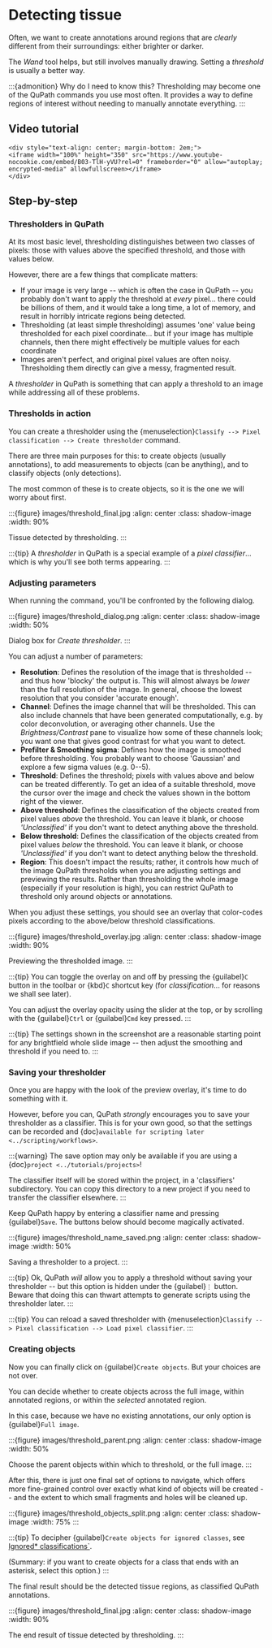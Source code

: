 # Detecting tissue

Often, we want to create annotations around regions that are *clearly* different from their surroundings: either brighter or darker.

The *Wand* tool helps, but still involves manually drawing.
Setting a *threshold* is usually a better way.

:::{admonition} Why do I need to know this?
Thresholding may become one of the QuPath commands you use most often.
It provides a way to define regions of interest without needing to manually annotate everything.
:::

## Video tutorial

```{raw} html
<div style="text-align: center; margin-bottom: 2em;">
<iframe width="100%" height="350" src="https://www.youtube-nocookie.com/embed/B03-TlH-yVU?rel=0" frameborder="0" allow="autoplay; encrypted-media" allowfullscreen></iframe>
</div>
```

## Step-by-step

### Thresholders in QuPath

At its most basic level, thresholding distinguishes between two classes of pixels: those with values above the specified threshold, and those with values below.

However, there are a few things that complicate matters:

- If your image is very large -- which is often the case in QuPath -- you probably don't want to apply the threshold at *every* pixel... there could be billions of them, and it would take a long time, a lot of memory, and result in horribly intricate regions being detected.
- Thresholding (at least simple thresholding) assumes 'one' value being thresholded for each pixel coordinate... but if your image has multiple channels, then there might effectively be multiple values for each coordinate
- Images aren't perfect, and original pixel values are often noisy. Thresholding them directly can give a messy, fragmented result.

A *thresholder* in QuPath is something that can apply a threshold to an image while addressing all of these problems.

### Thresholds in action

You can create a thresholder using the {menuselection}`Classify --> Pixel classification --> Create thresholder` command.

There are three main purposes for this: to create objects (usually annotations), to add measurements to objects (can be anything), and to classify objects (only detections).

The most common of these is to create objects, so it is the one we will worry about first.

:::{figure} images/threshold_final.jpg
:align: center
:class: shadow-image
:width: 90%

Tissue detected by thresholding.
:::

:::{tip}
A *thresholder* in QuPath is a special example of a *pixel classifier*... which is why you'll see both terms appearing.
:::

### Adjusting parameters

When running the command, you'll be confronted by the following dialog.

:::{figure} images/threshold_dialog.png
:align: center
:class: shadow-image
:width: 50%

Dialog box for *Create thresholder*.
:::

You can adjust a number of parameters:

- **Resolution**: Defines the resolution of the image that is thresholded -- and thus how 'blocky' the output is. This will almost always be *lower* than the full resolution of the image. In general, choose the lowest resolution that you consider 'accurate enough'.
- **Channel**: Defines the image channel that will be thresholded. This can also include channels that have been generated computationally, e.g. by color deconvolution, or averaging other channels. Use the *Brightness/Contrast* pane to visualize how some of these channels look; you want one that gives good contrast for what you want to detect.
- **Prefilter & Smoothing sigma**: Defines how the image is smoothed before thresholding. You probably want to choose 'Gaussian' and explore a few sigma values (e.g. 0--5).
- **Threshold**: Defines the threshold; pixels with values above and below can be treated differently. To get an idea of a suitable threshold, move the cursor over the image and check the values shown in the bottom right of the viewer.
- **Above threshold**: Defines the classification of the objects created from pixel values *above* the threshold. You can leave it blank, or choose *'Unclassified'* if you don't want to detect anything above the threshold.
- **Below threshold**: Defines the classification of the objects created from pixel values *below* the threshold. You can leave it blank, or choose *'Unclassified'* if you don't want to detect anything below the threshold.
- **Region**: This doesn't impact the results; rather, it controls how much of the image QuPath thresholds when you are adjusting settings and previewing the results. Rather than thresholding the whole image (especially if your resolution is high), you can restrict QuPath to threshold only around objects or annotations.

When you adjust these settings, you should see an overlay that color-codes pixels according to the above/below threshold classifications.

:::{figure} images/threshold_overlay.jpg
:align: center
:class: shadow-image
:width: 90%

Previewing the thresholded image.
:::

:::{tip}
You can toggle the overlay on and off by pressing the {guilabel}`C` button in the toolbar or {kbd}`C` shortcut key (for *classification*... for reasons we shall see later).

You can adjust the overlay opacity using the slider at the top, or by scrolling with the {guilabel}`Ctrl` or {guilabel}`Cmd` key pressed.
:::

:::{tip}
The settings shown in the screenshot are a reasonable starting point for any brightfield whole slide image -- then adjust the smoothing and threshold if you need to.
:::

### Saving your thresholder

Once you are happy with the look of the preview overlay, it's time to do something with it.

However, before you can, QuPath *strongly* encourages you to save your thresholder as a classifier.
This is for your own good, so that the settings can be recorded and {doc}`available for scripting later <../scripting/workflows>`.

:::{warning}
The save option may only be available if you are using a {doc}`project <../tutorials/projects>`!

The classifier itself will be stored within the project, in a 'classifiers' subdirectory.
You can copy this directory to a new project if you need to transfer the classifier elsewhere.
:::

Keep QuPath happy by entering a classifier name and pressing {guilabel}`Save`.
The buttons below should become magically activated.

:::{figure} images/threshold_name_saved.png
:align: center
:class: shadow-image
:width: 50%

Saving a thresholder to a project.
:::

:::{tip}
Ok, QuPath *will* allow you to apply a threshold without saving your thresholder -- but this option is hidden under the {guilabel}`⋮` button.
Beware that doing this can thwart attempts to generate scripts using the thresholder later.
:::

:::{tip}
You can reload a saved thresholder with {menuselection}`Classify --> Pixel classification --> Load pixel classifier`.
:::

### Creating objects

Now you can finally click on {guilabel}`Create objects`.
But your choices are not over.

You can decide whether to create objects across the full image, within annotated regions, or within the *selected* annotated region.

In this case, because we have no existing annotations, our only option is {guilabel}`Full image`.

:::{figure} images/threshold_parent.png
:align: center
:class: shadow-image
:width: 50%

Choose the parent objects within which to threshold, or the full image.
:::

After this, there is just one final set of options to navigate, which offers more fine-grained control over exactly what kind of objects will be created -- and the extent to which small fragments and holes will be cleaned up.

:::{figure} images/threshold_objects_split.png
:align: center
:class: shadow-image
:width: 75%
:::

:::{tip}
To decipher {guilabel}`Create objects for ignored classes`, see [Ignored* classifications`](ignored-classifications).

(Summary: if you want to create objects for a class that ends with an asterisk, select this option.)
:::

The final result should be the detected tissue regions, as classified QuPath annotations.

:::{figure} images/threshold_final.jpg
:align: center
:class: shadow-image
:width: 90%

The end result of tissue detected by thresholding.
:::
